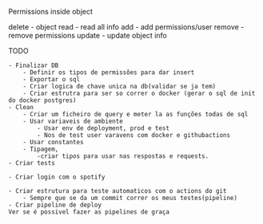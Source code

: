 Permissions inside object

delete - object
read - read all info
add - add permissions/user
remove - remove permissions
update - update object info

TODO
    
    - Finalizar DB
        - Definir os tipos de permissões para dar insert
        - Exportar o sql
        - Criar logica de chave unica na db(validar se ja tem)
        - Criar estrutra para ser so correr o docker (gerar o sql de init do docker postgres)
    - Clean
        - Criar um ficheiro de query e meter la as funções todas de sql
        - Usar variaveis de ambiente
            - Usar env de deployment, prod e test
            - Nos de test user varavens com docker e githubactions
        - Usar constantes
        - Tipagem, 
            -criar tipos para usar nas respostas e requests.
    - Criar tests

    - Criar login com o spotify
    
    - Criar estrutura para teste automaticos com o actions do git
        - Sempre que se da um commit correr os meus testes(pipeline)
    - Criar pipeline de deploy
    Ver se é possivel fazer as pipelines de graça



